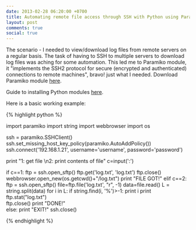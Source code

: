 ```yaml
---
date: 2013-02-28 06:20:00 +0700
title: Automating remote file access through SSH with Python using Paramiko module
layout: post
comments: true
social: true
---
```


The scenario - I needed to view/download log files from remote servers on a regular basis. The task of having to SSH to multiple servers to download log files was aching for some automation. This led me to Paramiko module, it "implements the SSH2 protocol for secure (encrypted and authenticated) connections to remote machines", bravo! just what I needed. Download Paramiko module [here](http://www.lag.net/paramiko/).

Guide to installing Python modules [here](http://docs.python.org/install/index.html#install-index).

Here is a basic working example: 

<div class="code">
{% highlight python %}

import paramiko
import string
import webbrowser
import os

ssh = paramiko.SSHClient()
ssh.set_missing_host_key_policy(paramiko.AutoAddPolicy())
ssh.connect('192.168.1.21', username='username', password='password') 
    
print "1: get file \n2: print contents of file"
c=input(':')

if c==1:
	ftp = ssh.open_sftp()
	ftp.get('log.txt', 'log.txt')
	ftp.close()
	webbrowser.open_new(os.getcwd()+"/log.txt")
	print "FILE GOT!"
elif c==2:
	ftp = ssh.open_sftp()
	file=ftp.file('log.txt', "r", -1)
	data=file.read()
	L = string.split(data)
	for i in L:
		if string.find(i, '%')>-1:
			print i
	print ftp.stat("log.txt")		
	ftp.close()
	print "DONE!"	
else: 
	print "EXIT!"
ssh.close()

{% endhighlight %}
</div>
